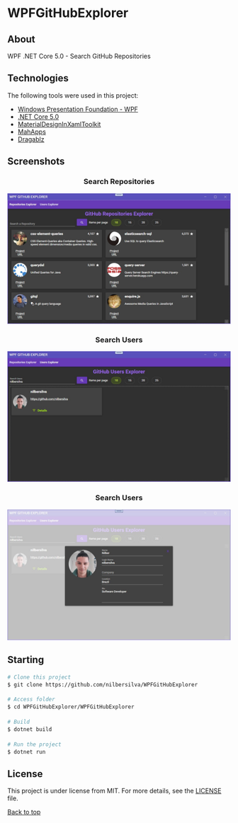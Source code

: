 # WPFGitHubExplorer

## About
WPF .NET Core 5.0 - Search GitHub Repositories

## Technologies

The following tools were used in this project:

- [Windows Presentation Foundation - WPF](https://docs.microsoft.com/en-us/visualstudio/designers/getting-started-with-wpf?view=vs-2019)
- [.NET Core 5.0](https://dotnet.microsoft.com/download/dotnet/5.0)
- [MaterialDesignInXamlToolkit](https://github.com/MaterialDesignInXAML/MaterialDesignInXamlToolkit)
- [MahApps](https://mahapps.com)
- [Dragablz](https://dragablz.net)

## Screenshots

<div align="center"> 
  <h3>Search Repositories</h3>
  <img src="./GitAssets/Repositories.jpg" width="512" />
</div>
<div align="center"> 
  <h3>Search Users</h3>
  <img src="./GitAssets/Users.jpg" width="512" />
</div>
<div align="center"> 
  <h3>Search Users</h3>
  <img src="./GitAssets/UserDetails.jpg" width="512" />
</div>

## Starting

```bash
# Clone this project
$ git clone https://github.com/nilbersilva/WPFGitHubExplorer

# Access folder
$ cd WPFGitHubExplorer/WPFGitHubExplorer

# Build
$ dotnet build

# Run the project
$ dotnet run
```

## License

This project is under license from MIT. For more details, see the [LICENSE](https://github.com/nilbersilva/WPFGitHubExplorer/blob/main/LICENSE) file.

<a href="#top">Back to top</a>
